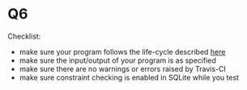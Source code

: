 # Q6

Checklist:
* make sure your program follows the life-cycle described [here](https://sqlite.org/c3ref/stmt.html)
* make sure the input/output of your program is as specified
* make sure there are no warnings or errors raised by Travis-CI
* make sure constraint checking is enabled in SQLite while you test
